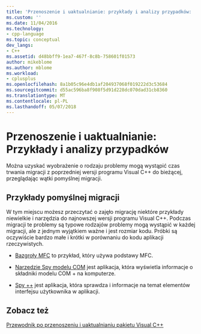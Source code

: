 ```yaml
---
title: 'Przenoszenie i uaktualnianie: przykłady i analizy przypadków: | Dokumentacja firmy Microsoft'
ms.custom: ''
ms.date: 11/04/2016
ms.technology:
- cpp-language
ms.topic: conceptual
dev_langs:
- C++
ms.assetid: d48bbff9-1ea7-467f-8c8b-758601f01573
author: mikeblome
ms.author: mblome
ms.workload:
- cplusplus
ms.openlocfilehash: 8a1b05c96e4db1af204937068f019222d3c53684
ms.sourcegitcommit: d55ac596ba8f908f5d91d228dc070dad31cb8360
ms.translationtype: MT
ms.contentlocale: pl-PL
ms.lasthandoff: 05/07/2018
---
```

# <a name="porting-and-upgrading-examples-and-case-studies"></a>Przenoszenie i uaktualnianie: Przykłady i analizy przypadków
Można uzyskać wyobrażenie o rodzaju problemy mogą wystąpić czas trwania migracji z poprzedniej wersji programu Visual C++ do bieżącej, przeglądając wątki pomyślnej migracji.  
  
## <a name="examples-of-successful-migrations"></a>Przykłady pomyślnej migracji  
 W tym miejscu możesz przeczytać o zajęło migrację niektóre przykłady niewielkie i narzędzia do najnowszej wersji programu Visual C++. Podczas migracji te problemy są typowe rodzajów problemy mogą wystąpić w każdej migracji, ale z jednym wyjątkiem ważne i jest rozmiar kodu. Próbki są oczywiście bardzo małe i krótki w porównaniu do kodu aplikacji rzeczywistych.  
  
-   [Bazgroły MFC](../porting/porting-guide-mfc-scribble.md) to przykład, który używa podstawy MFC.  
  
-   [Narzędzie Spy modelu COM](../porting/porting-guide-mfc-scribble.md) jest aplikacja, która wyświetla informacje o składniki modelu COM + na komputerze.  
  
-   [Spy ++](../porting/porting-guide-spy-increment.md) jest aplikacja, która sprawdza i informacje na temat elementów interfejsu użytkownika w aplikacji.  
  
## <a name="see-also"></a>Zobacz też  
 [Przewodnik po przenoszeniu i uaktualnianiu pakietu Visual C++](../porting/visual-cpp-porting-and-upgrading-guide.md)